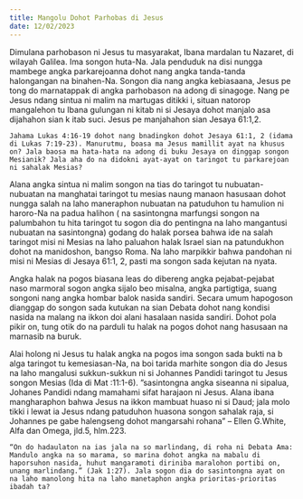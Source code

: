 ```yaml
---
title: Mangolu Dohot Parhobas di Jesus
date: 12/02/2023
---
```


Dimulana parhobason ni Jesus tu masyarakat, Ibana mardalan tu Nazaret, di wilayah Galilea. Ima songon huta-Na. Jala penduduk na disi nungga mambege angka parkarejoanna dohot nang angka tanda-tanda halongangan na binahen-Na. Songon dia nang angka kebiasaana, Jesus pe tong do marnatappak di angka parhobason na adong di sinagoge. Nang pe Jesus ndang sintua ni malim na martugas ditikki i, situan natorop mangalehon tu Ibana gulungan ni kitab ni si Jesaya dohot manjalo asa dijahahon sian k itab suci. Jesus pe manjahahon sian Jesaya 61:1,2.

`Jahama Lukas 4:16-19 dohot nang bnadingkon dohot Jesaya 61:1, 2 (idama di Lukas 7:19-23). Manurutmu, boasa ma Jesus mamillit ayat na khusus on? Jala baosa ma hata-hata na adong di buku Jesaya on dinggap songon Mesianik? Jala aha do na didokni ayat-ayat on taringot tu parkarejoan ni sahalak Mesias?`

Alana angka sintua ni malim songon na tias do taringot tu nubuatan-nubuatan na manghatai taringot tu mesias naung manaon hasusaan dohot nungga salah na laho maneraphon nubuatan na patuduhon tu hamulion ni haroro-Na na padua halihon ( na sasintongna marfungsi songon na palumbahon tu hita taringot tu sogon dia do pentingna na laho mangantusi nubuatan na sasintongna) godang do halak porsea bahwa ide na salah taringot misi ni Mesias na laho paluahon halak Israel sian na patundukhon dohot na manidoshon, bangso Roma. Na laho marpikkir bahwa pandohan ni misi ni Mesias di Jesaya 61:1, 2, pasti ma songon sada kejutan na nyata.

Angka halak na pogos biasana leas do dibereng angka pejabat-pejabat naso marmoral sogon angka sijalo beo misalna, angka partigtiga, suang songoni nang angka hombar balok nasida sandiri. Secara umum hapogoson dianggap do songon sada kutukan na sian Debata dohot nang kondisi nasida na malang na ikkon doi alani hasalaan nasida sandiri. Dohot pola pikir on, tung otik do na parduli tu halak na pogos dohot nang hasusaan na marnasib na buruk.

Alai holong ni Jesus tu halak angka na pogos ima songon sada bukti na b alga taringot tu kemesiasan-Na, na boi tarida marhite songon dia do Jesus na laho mangalusi sukkun-sukkun ni si Johannes Pandidi taringot tu Jesus songon Mesias (Ida di Mat :11:1-6). ”sasintongna angka siseanna ni sipalua, Johanes Pandidi ndang mamahami sifat harajaon ni Jesus. Alana ibana mangharaphon bahwa Jesus na ikkon mambuat huaso ni si Daud; jala molo tikki i lewat ia Jesus ndang patuduhon huasona songon sahalak raja, si Johannes pe gabe halengseng dohot mangarsahi rohana” – Ellen G.White, Alfa dan Omega, jld.5, hlm.223.

`“On do hadaulaton na ias jala na so marlindang, di roha ni Debata Ama: Mandulo angka na so marama, so marina dohot angka na mabalu di haporsuhon nasida, huhut mangaramoti diriniba maralohon portibi on, unang marlindang.” (Jak 1:27). Jala sogon dia do sasintongna ayat on na laho manolong hita na laho manetaphon angka prioritas-prioritas ibadah ta?`